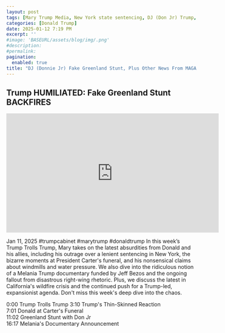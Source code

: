 ```yaml
---
layout: post
tags: [Mary Trump Media, New York state sentencing, DJ (Don Jr) Trump, Jeff Bezos, Melania Mockumentary, Greenland, politics]
categories: [Donald Trump]
date: 2025-01-12 7:19 PM
excerpt: ''
#image: 'BASEURL/assets/blog/img/.png'
#description:
#permalink:
pagination: 
  enabled: true
title: "DJ (Donnie Jr) Fake Greenland Stunt, Plus Other News From MAGA Trumplandia"
---
```



## Trump HUMILIATED: Fake Greenland Stunt BACKFIRES

<iframe width="560" height="315" src="https://www.youtube.com/embed/qL70w5vWd8M?si=wsowrdZfBLBsuP-K" title="YouTube video player" frameborder="0" allow="accelerometer; autoplay; clipboard-write; encrypted-media; gyroscope; picture-in-picture; web-share" referrerpolicy="strict-origin-when-cross-origin" allowfullscreen></iframe>

Jan 11, 2025  #trumpcabinet #marytrump #donaldtrump
In this week’s Trump Trolls Trump, Mary takes on the latest absurdities from Donald and his allies, including his outrage over a lenient sentencing in New York, the bizarre moments at President Carter's funeral, and his nonsensical claims about windmills and water pressure. We also dive into the ridiculous notion of a Melania Trump documentary funded by Jeff Bezos and the ongoing fallout from disastrous right-wing rhetoric. Plus, we discuss the latest in California's wildfire crisis and the continued push for a Trump-led, expansionist agenda. Don't miss this week's deep dive into the chaos.

0:00 Trump Trolls Trump
3:10 Trump's Thin-Skinned Reaction  
7:01 Donald at Carter's Funeral  
11:02 Greenland Stunt with Don Jr  
16:17 Melania's Documentary Announcement  

